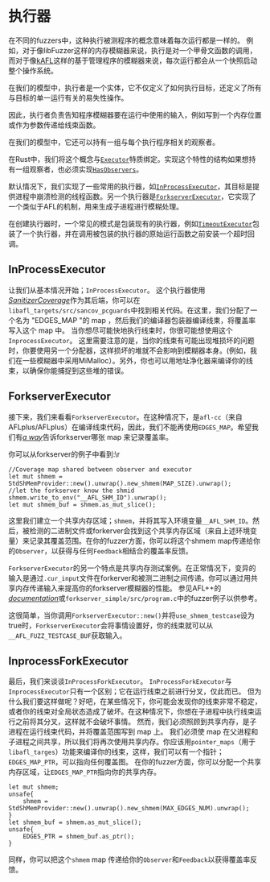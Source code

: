 # 执行器

在不同的fuzzers中，这种执行被测程序的概念意味着每次运行都是一样的。
例如，对于像libFuzzer这样的内存模糊器来说，执行是对一个甲骨文函数的调用，而对于像[kAFL](https://github.com/IntelLabs/kAFL)这样的基于管理程序的模糊器来说，每次运行都会从一个快照启动整个操作系统。

在我们的模型中，执行者是一个实体，它不仅定义了如何执行目标，还定义了所有与目标的单一运行有关的易失性操作。

因此，执行者负责告知程序模糊器要在运行中使用的输入，例如写到一个内存位置或作为参数传递给线束函数。

在我们的模型中，它还可以持有一组与每个执行程序相关的观察者。

在Rust中，我们将这个概念与[`Executor`](https://docs.rs/libafl/0/libafl/executors/trait.Executor.html)特质绑定。实现这个特性的结构如果想持有一组观察者，也必须实现[`HasObservers`](https://docs.rs/libafl/0/libafl/executors/trait.HasObservers.html)。

默认情况下，我们实现了一些常用的执行器，如[`InProcessExecutor`](https://docs.rs/libafl/0/libafl/executors/inprocess/struct.InProcessExecutor.html)，其目标是提供进程中崩溃检测的线程函数。另一个执行器是[`ForkserverExecutor`](https://docs.rs/libafl/0/libafl/executors/forkserver/struct.ForkserverExecutor.html)，它实现了一个类似于AFL的机制，用来生成子进程进行模糊处理。

在创建执行器时，一个常见的模式是包装现有的执行器，例如[`TimeoutExecutor`](https://docs.rs/libafl/0.6.1/libafl/executors/timeout/struct.TimeoutExecutor.html)包装了一个执行器，并在调用被包装的执行器的原始运行函数之前安装一个超时回调。

## InProcessExecutor

让我们从基本情况开始；`InProcessExecutor`。
这个执行器使用[_SanitizerCoverage_](https://clang.llvm.org/docs/SanitizerCoverage.html)作为其后端，你可以在`libafl_targets/src/sancov_pcguards`中找到相关代码。在这里，我们分配了一个名为 "EDGES_MAP "的 map ，然后我们的编译器包装器编译线束，将覆盖率写入这个 map 中。
当你想尽可能快地执行线束时，你很可能想使用这个`InprocessExecutor`。 
 这里需要注意的是，当你的线束有可能出现堆损坏的问题时，你要使用另一个分配器，这样损坏的堆就不会影响到模糊器本身。(例如，我们在一些模糊器中采用MiMalloc）。另外，你也可以用地址净化器来编译你的线束，以确保你能捕捉到这些堆的错误。

## ForkserverExecutor

接下来，我们来看看`ForkserverExecutor`。在这种情况下，是`afl-cc`（来自AFLplus/AFLplus）在编译线束代码，因此，我们不能再使用`EDGES_MAP`。希望我们有[_a way_](https://github.com/AFLplusplus/AFLplusplus/blob/2e15661f184c77ac1fbb6f868c894e946cbb7f17/instrumentation/afl-compiler-rt.o.c#L270)告诉forkserver哪张 map 来记录覆盖率。

你可以从forkserver的例子中看到:\r

```rust,ignore
//Coverage map shared between observer and executor
let mut shmem = StdShMemProvider::new().unwrap().new_shmem(MAP_SIZE).unwrap();
//let the forkserver know the shmid
shmem.write_to_env("__AFL_SHM_ID").unwrap();
let mut shmem_buf = shmem.as_mut_slice();
```

这里我们建立一个共享内存区域；`shmem`，并将其写入环境变量`__AFL_SHM_ID`。然后，被检测的二进制文件或forkerver会找到这个共享内存区域（来自上述环境变量）来记录其覆盖范围。在你的fuzzer方面，你可以将这个shmem map传递给你的`Observer`，以获得与任何`Feedback`相结合的覆盖率反馈。

`ForkserverExecutor`的另一个特点是共享内存测试案例。在正常情况下，变异的输入是通过`.cur_input`文件在forkerver和被测二进制之间传递。你可以通过用共享内存传递输入来提高你的forkserver模糊器的性能。
参见AFL++的[_documentation_](https://github.com/AFLplusplus/AFLplusplus/blob/stable/instrumentation/README.persistent_mode.md#5-shared-memory-fuzzing)或`forkserver_simple/src/program.c`中的fuzzer例子以供参考。 

这很简单，当你调用`ForkserverExecutor::new()`并将`use_shmem_testcase`设为true时，`ForkserverExecutor`会将事情设置好，你的线束就可以从`__AFL_FUZZ_TESTCASE_BUF`获取输入。

## InprocessForkExecutor

最后，我们来谈谈`InProcessForkExecutor`。
`InProcessForkExecutor`与`InprocessExecutor`只有一个区别；它在运行线束之前进行分叉，仅此而已。 
但为什么我们要这样做呢？好吧，在某些情况下，你可能会发现你的线束非常不稳定，或者你的线束对全局状态造成了破坏。在这种情况下，你想在子进程中执行线束运行之前将其分叉，这样就不会破坏事情。 
然而，我们必须照顾到共享内存，是子进程在运行线束代码，并将覆盖范围写到 map 上。 
我们必须使 map 在父进程和子进程之间共享，所以我们将再次使用共享内存。你应该用`pointer_maps`（用于`libafl_targes`）功能来编译你的线束，这样，我们可以有一个指针；`EDGES_MAP_PTR`，可以指向任何覆盖图。
在你的fuzzer方面，你可以分配一个共享内存区域，让`EDGES_MAP_PTR`指向你的共享内存。

```rust,ignore
let mut shmem;
unsafe{
    shmem = StdShMemProvider::new().unwrap().new_shmem(MAX_EDGES_NUM).unwrap();
}
let shmem_buf = shmem.as_mut_slice();
unsafe{
    EDGES_PTR = shmem_buf.as_ptr();
}
```

同样，你可以把这个`shmem` map 传递给你的`Observer`和`Feedback`以获得覆盖率反馈。
